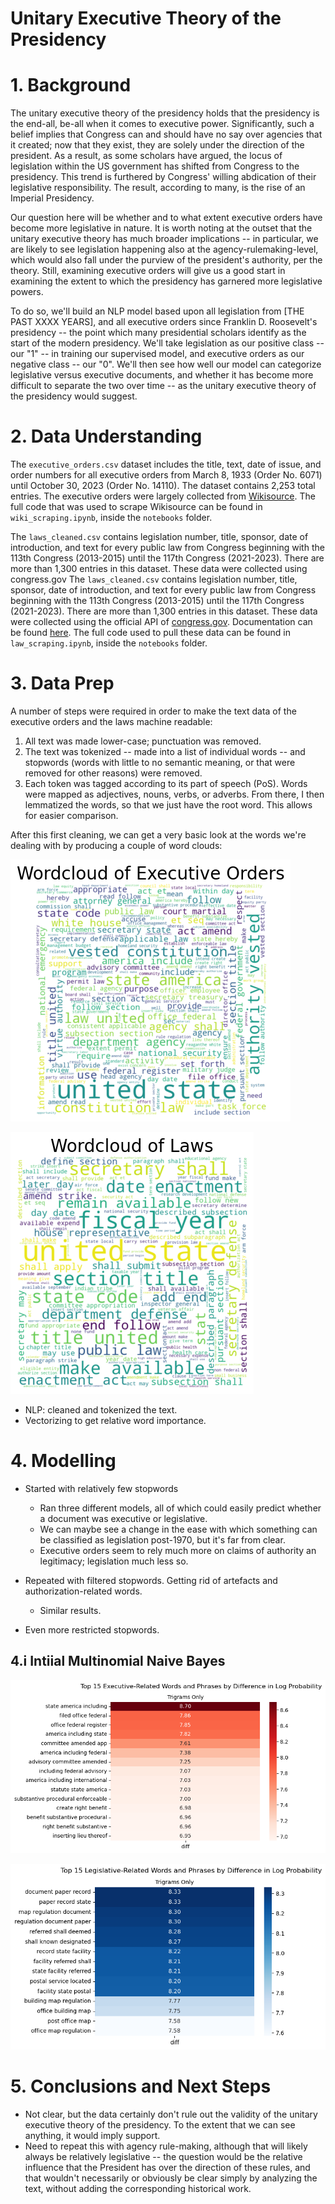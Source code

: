 # Unitary Executive Theory of the Presidency

# 1. Background

The unitary executive theory of the presidency holds that the presidency is the end-all, be-all when it comes to executive power. Significantly, such a belief implies that Congress can and should have no say over agencies that it created; now that they exist, they are solely under the direction of the president. As a result, as some scholars have argued, the locus of legislation within the US government has shifted from Congress to the presidency. This trend is furthered by Congress' willing abdication of their legislative responsibility. The result, according to many, is the rise of an Imperial Presidency. 

Our question here will be whether and to what extent executive orders have become more legislative in nature. It is worth noting at the outset that the unitary executive theory has much broader implications -- in particular, we are likely to see legislation happening also at the agency-rulemaking-level, which would also fall under the purview of the president's authority, per the theory. Still, examining executive orders will give us a good start in examining the extent to which the presidency has garnered more legislative powers. 

To do so, we'll build an NLP model based upon all legislation from [THE PAST XXXX YEARS], and all executive orders since Franklin D. Roosevelt's presidency -- the point which many presidential scholars identify as the start of the modern presidency. We'll take legislation as our positive class -- our "1" -- in training our supervised model, and executive orders as our negative class -- our "0". We'll then see how well our model can categorize legislative versus executive documents, and whether it has become more difficult to separate the two over time -- as the unitary executive theory of the presidency would suggest. 

# 2. Data Understanding

The `executive_orders.csv` dataset includes the title, text, date of issue, and order numbers for all executive orders from March 8, 1933 (Order No. 6071) until October 30, 2023 (Order No. 14110). The dataset contains 2,253 total entries. The executive orders were largely collected from [Wikisource](https://en.wikisource.org/wiki/Category:United_States_executive_orders). The full code that was used to scrape Wikisource can be found in `wiki_scraping.ipynb`, inside the `notebooks` folder.

The `laws_cleaned.csv` contains legislation number, title, sponsor, date of introduction, and text for every public law from Congress beginning with the 113th Congress (2013-2015) until the 117th Congress (2021-2023). There are more than 1,300 entries in this dataset. These data were collected using congress.gov
The `laws_cleaned.csv` contains legislation number, title, sponsor, date of introduction, and text for every public law from Congress beginning with the 113th Congress (2013-2015) until the 117th Congress (2021-2023). There are more than 1,300 entries in this dataset. These data were collected using the official API of [congress.gov](https://www.congress.gov/). Documentation can be found [here](https://github.com/LibraryOfCongress/api.congress.gov). The full code used to pull these data can be found in `law_scraping.ipynb`, inside the `notebooks` folder.

# 3. Data Prep

A number of steps were required in order to make the text data of the executive orders and the laws machine readable:
1. All text was made lower-case; punctuation was removed.
2. The text was tokenized -- made into a list of individual words -- and stopwords (words with little to no semantic meaning, or that were removed for other reasons) were removed.
3. Each token was tagged according to its part of speech (PoS). Words were mapped as adjectives, nouns, verbs, or adverbs. From there, I then lemmatized the words, so that we just have the root word. This allows for easier comparison.

After this first cleaning, we can get a very basic look at the words we're dealing with by producing a couple of word clouds:

![EO Wordcloud](images/wordcloud_eo1.png)

![Laws Wordcloud](images/worldcloud_laws1.png)

- NLP: cleaned and tokenized the text.
- Vectorizing to get relative word importance.

# 4. Modelling

- Started with relatively few stopwords
    - Ran three different models, all of which could easily predict whether a document was executive or legislative. 
    - We can maybe see a change in the ease with which something can be classified as legislation post-1970, but it's far from clear. 
    - Executive orders seem to rely much more on claims of authority an legitimacy; legislation much less so.

- Repeated with filtered stopwords. Getting rid of artefacts and authorization-related words.
    - Similar results.

- Even more restricted stopwords.


## 4.i Intiial Multinomial Naive Bayes

![Top 15 Executive-related Trigrams](images/mnb1_exec_results.png)

![Top 15 Legislative-related Trigrams](images/mnb1_leg_results.png)

# 5. Conclusions and Next Steps

- Not clear, but the data certainly don't rule out the validity of the unitary executive theory of the presidency. To the extent that we can see anything, it would imply support.
- Need to repeat this with agency rule-making, although that will likely always be relatively legislative -- the question would be the relative influence that the President has over the direction of these rules, and that wouldn't necessarily or obviously be clear simply by analyzing the text, without adding the corresponding historical work.